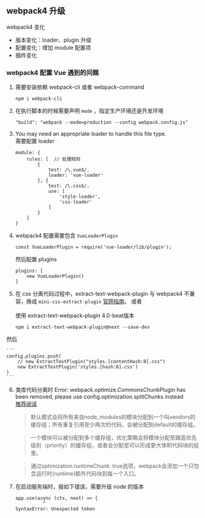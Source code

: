 ## webpack4 升级

webpack4 变化

* 版本变化：loader、plugin 升级
* 配置变化：增加 module 配置项
* 插件变化

### webpack4 配置 Vue 遇到的问题

1. 需要安装依赖 webpack-cli 或者 webpack-command
	```
	npm i webpack-cli
	```

2. 在执行脚本的时候需要声明 `mode` ，指定生产环境还是开发环境
	```
	"build": "webpack --mode=production --config webpack.config.js"
	```

3. You may need an appropriate loader to handle this file type.<br /> 
	需要配置 loader 
	
 	```
 	module: {
        rules: [  // 处理规则
            {
                test: /\.vue$/,
                loader: 'vue-loader'
            }, {
                test: /\.css$/,
                use: [
                    'style-loader', 
                    'css-loader'
                ]
            }
        ]
    }
 	```
 
4. webpack4 配置需要包含 `VueLoaderPlugin `
 	
 	```
 	const VueLoaderPlugin = require('vue-loader/lib/plugin');
 	```
 	
 	然后配置 plugins
 	
 	```
 	plugins: [
        new VueLoaderPlugin()
    ]
 	```
 	
5. 在 css 分离代码过程中，extract-text-webpack-plugin 与 webpack4 不兼容，换成 `mini-css-extract-plugin` [官网指南](https://www.npmjs.com/package/mini-css-extract-plugin)。 或者 <br /><br />
使用 extract-text-webpack-plugin 4.0-beat版本

	```
	npm i extract-text-webpack-plugin@next --save-dev
	```
然后

	```
	config.plugins.push(
	    // new ExtractTextPlugin("styles.[contentHash:8].css")
	    new ExtractTextPlugin('styles.[hash:8].css')
	)
	```

6. 类库代码分离时 Error: webpack.optimize.CommonsChunkPlugin has been removed, please use config.optimization.splitChunks instead <br />
	[推荐阅读](https://blog.csdn.net/songluyi/article/details/79419118)
	> 默认模式会将所有来自node_modules的模块分配到一个叫vendors的缓存组；所有重复引用至少两次的代码，会被分配到default的缓存组。

	> 一个模块可以被分配到多个缓存组，优化策略会将模块分配至跟高优先级别（priority）的缓存组，或者会分配至可以形成更大体积代码块的组里。
	
	> 通过optimization.runtimeChunk: true选项，webpack会添加一个只包含运行时(runtime)额外代码块到每一个入口。
		
	
7. 在启动服务端时，报如下错误，需要升级 node 的版本

	```
	app.use(async (ctx, next) => {
              ^
	SyntaxError: Unexpected token
	```

